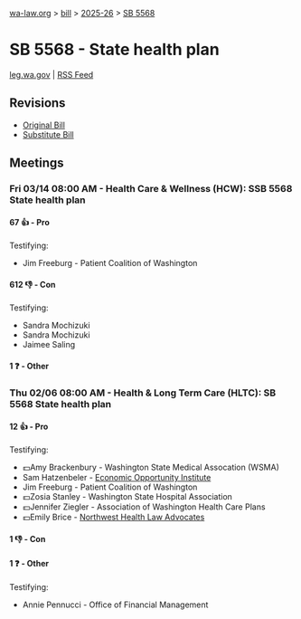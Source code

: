 [wa-law.org](/) > [bill](/bill/) > [2025-26](/bill/2025-26/) > [SB 5568](/bill/2025-26/sb/5568/)

# SB 5568 - State health plan
[leg.wa.gov](https://app.leg.wa.gov/billsummary?BillNumber=5568&Year=2025&Initiative=false) | [RSS Feed](./rss.xml)

## Revisions
* [Original Bill](1/)
* [Substitute Bill](S/)

## Meetings
### Fri 03/14 08:00 AM - Health Care & Wellness (HCW): SSB 5568 State health plan
#### 67 👍 - Pro
Testifying:
* Jim Freeburg - Patient Coalition of Washington

#### 612 👎 - Con
Testifying:
* Sandra Mochizuki
* Sandra Mochizuki
* Jaimee Saling

#### 1 ❓ - Other

### Thu 02/06 08:00 AM - Health & Long Term Care (HLTC): SB 5568 State health plan
#### 12 👍 - Pro
Testifying:
* 💵Amy Brackenbury - Washington State Medical Assocation (WSMA)
* Sam Hatzenbeler - [Economic Opportunity Institute](/org/economic_opportunity_institute/)
* Jim Freeburg - Patient Coalition of Washington
* 💵Zosia Stanley - Washington State Hospital Association
* 💵Jennifer Ziegler - Association of Washington Health Care Plans
* 💵Emily Brice - [Northwest Health Law Advocates](/org/northwest_health_law_advocates/)

#### 1 👎 - Con

#### 1 ❓ - Other
Testifying:
* Annie Pennucci - Office of Financial Management
